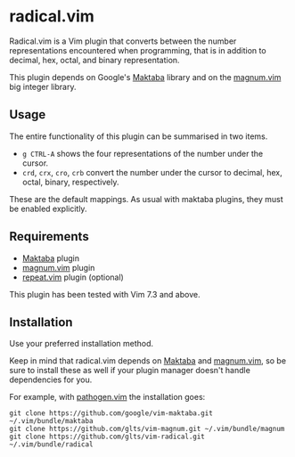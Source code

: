 radical.vim
===========

Radical.vim is a Vim plugin that converts between the number
representations encountered when programming, that is in addition to
decimal, hex, octal, and binary representation.

This plugin depends on Google's [Maktaba][1] library and on the
[magnum.vim][2] big integer library.

[1]: https://github.com/google/vim-maktaba
[2]: https://github.com/glts/vim-magnum

Usage
-----

The entire functionality of this plugin can be summarised in two items.

*   `g CTRL-A` shows the four representations of the number under the
    cursor.
*   `crd`, `crx`, `cro`, `crb` convert the number under the cursor to
    decimal, hex, octal, binary, respectively.

These are the default mappings. As usual with maktaba plugins, they must
be enabled explicitly.

Requirements
------------

*   [Maktaba][1] plugin
*   [magnum.vim][2] plugin
*   [repeat.vim][3] plugin (optional)

This plugin has been tested with Vim 7.3 and above.

[3]: https://github.com/tpope/vim-repeat

Installation
------------

Use your preferred installation method.

Keep in mind that radical.vim depends on [Maktaba][1] and
[magnum.vim][2], so be sure to install these as well if your plugin
manager doesn't handle dependencies for you.

For example, with [pathogen.vim][4] the installation goes:

    git clone https://github.com/google/vim-maktaba.git ~/.vim/bundle/maktaba
    git clone https://github.com/glts/vim-magnum.git ~/.vim/bundle/magnum
    git clone https://github.com/glts/vim-radical.git ~/.vim/bundle/radical

[4]: http://www.vim.org/scripts/script.php?script_id=2332

